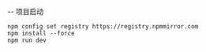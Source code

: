 -- 项目启动

```
npm config set registry https://registry.npmmirror.com
npm install --force
npm run dev
```

